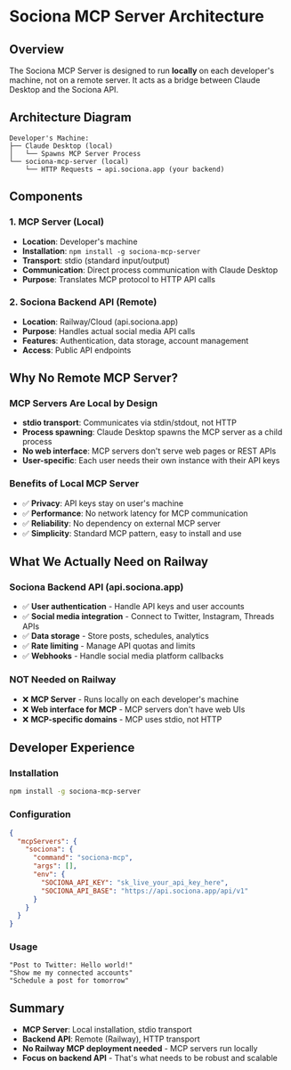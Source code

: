 # Sociona MCP Server Architecture

## Overview
The Sociona MCP Server is designed to run **locally** on each developer's machine, not on a remote server. It acts as a bridge between Claude Desktop and the Sociona API.

## Architecture Diagram

```
Developer's Machine:
├── Claude Desktop (local)
│   └── Spawns MCP Server Process
└── sociona-mcp-server (local)
    └── HTTP Requests → api.sociona.app (your backend)
```

## Components

### 1. MCP Server (Local)
- **Location**: Developer's machine
- **Installation**: `npm install -g sociona-mcp-server`
- **Transport**: stdio (standard input/output)
- **Communication**: Direct process communication with Claude Desktop
- **Purpose**: Translates MCP protocol to HTTP API calls

### 2. Sociona Backend API (Remote)
- **Location**: Railway/Cloud (api.sociona.app)
- **Purpose**: Handles actual social media API calls
- **Features**: Authentication, data storage, account management
- **Access**: Public API endpoints

## Why No Remote MCP Server?

### MCP Servers Are Local by Design
- **stdio transport**: Communicates via stdin/stdout, not HTTP
- **Process spawning**: Claude Desktop spawns the MCP server as a child process
- **No web interface**: MCP servers don't serve web pages or REST APIs
- **User-specific**: Each user needs their own instance with their API keys

### Benefits of Local MCP Server
- ✅ **Privacy**: API keys stay on user's machine
- ✅ **Performance**: No network latency for MCP communication
- ✅ **Reliability**: No dependency on external MCP server
- ✅ **Simplicity**: Standard MCP pattern, easy to install and use

## What We Actually Need on Railway

### Sociona Backend API (api.sociona.app)
- ✅ **User authentication** - Handle API keys and user accounts
- ✅ **Social media integration** - Connect to Twitter, Instagram, Threads APIs
- ✅ **Data storage** - Store posts, schedules, analytics
- ✅ **Rate limiting** - Manage API quotas and limits
- ✅ **Webhooks** - Handle social media platform callbacks

### NOT Needed on Railway
- ❌ **MCP Server** - Runs locally on each developer's machine
- ❌ **Web interface for MCP** - MCP servers don't have web UIs
- ❌ **MCP-specific domains** - MCP uses stdio, not HTTP

## Developer Experience

### Installation
```bash
npm install -g sociona-mcp-server
```

### Configuration
```json
{
  "mcpServers": {
    "sociona": {
      "command": "sociona-mcp",
      "args": [],
      "env": {
        "SOCIONA_API_KEY": "sk_live_your_api_key_here",
        "SOCIONA_API_BASE": "https://api.sociona.app/api/v1"
      }
    }
  }
}
```

### Usage
```
"Post to Twitter: Hello world!"
"Show me my connected accounts"
"Schedule a post for tomorrow"
```

## Summary

- **MCP Server**: Local installation, stdio transport
- **Backend API**: Remote (Railway), HTTP transport
- **No Railway MCP deployment needed** - MCP servers run locally
- **Focus on backend API** - That's what needs to be robust and scalable
